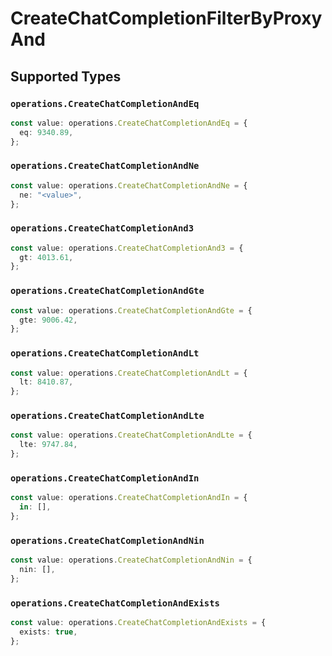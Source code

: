 # CreateChatCompletionFilterByProxyAnd


## Supported Types

### `operations.CreateChatCompletionAndEq`

```typescript
const value: operations.CreateChatCompletionAndEq = {
  eq: 9340.89,
};
```

### `operations.CreateChatCompletionAndNe`

```typescript
const value: operations.CreateChatCompletionAndNe = {
  ne: "<value>",
};
```

### `operations.CreateChatCompletionAnd3`

```typescript
const value: operations.CreateChatCompletionAnd3 = {
  gt: 4013.61,
};
```

### `operations.CreateChatCompletionAndGte`

```typescript
const value: operations.CreateChatCompletionAndGte = {
  gte: 9006.42,
};
```

### `operations.CreateChatCompletionAndLt`

```typescript
const value: operations.CreateChatCompletionAndLt = {
  lt: 8410.87,
};
```

### `operations.CreateChatCompletionAndLte`

```typescript
const value: operations.CreateChatCompletionAndLte = {
  lte: 9747.84,
};
```

### `operations.CreateChatCompletionAndIn`

```typescript
const value: operations.CreateChatCompletionAndIn = {
  in: [],
};
```

### `operations.CreateChatCompletionAndNin`

```typescript
const value: operations.CreateChatCompletionAndNin = {
  nin: [],
};
```

### `operations.CreateChatCompletionAndExists`

```typescript
const value: operations.CreateChatCompletionAndExists = {
  exists: true,
};
```

